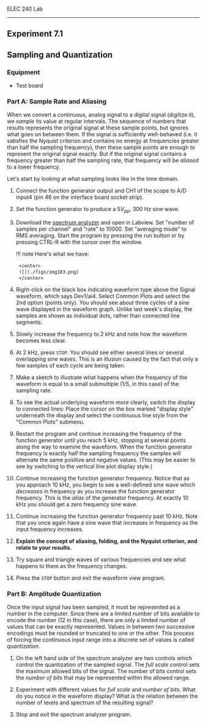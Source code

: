ELEC 240 Lab

------------------------------------------------------------------------

Experiment 7.1
--------------

Sampling and Quantization
-------------------------

### Equipment

* Test board

### Part A: Sample Rate and Aliasing

When we convert a continuous, analog signal to a digital signal (digitize it),
we *sample* its value at regular intervals. The sequence of numbers that
results represents the original signal at these sample points, but ignores what
goes on between them. If the signal is sufficiently well-behaved (i.e. it
satisfies the Nyquist criterion and contains no energy at frequencies greater
than half the sampling frequency), then these sample points are enough to
represent the original signal exactly. But if the original signal contains a
frequency greater than half the sampling rate, that frequency will be *aliased*
to a lower frequency.  

Let's start by looking at what sampling looks like in the time domain.

1. Connect the function generator output and CH1 of the scope to A/D input4
   (pin 46 on the interface board socket strip).

2. Set the function generator to produce a $5 V_{ pp }$, 300 Hz sine wave.

3. Download the [spectrum analyzer](../labview/Lab7_Spectrum_Analyzer.vi) and
   open in Labview. Set "number of samples per channel" and "rate" to 10000.
   Set "averaging mode" to RMS averaging. Start the program by pressing the run
   button or by pressing CTRL-R with the cursor over the window.

    !!! note
        Here's what we have:

        <center>
        ![](./figs/img183.png)
        </center>

6. Right-click on the black box indicating waveform type above the Signal
   waveform, which says Dev1/ai4. Select Common Plots and select the 2nd option
   (points only). You should see about three cycles of a sine wave displayed in
   the waveform graph. Unlike last week's display, the samples are shown as
   individual dots, rather than connected line segments.

7. Slowly increase the frequency to 2 kHz and note how the waveform becomes
   less clear.

8. At 2 kHz, press `STOP`. You should see either several lines or several
   overlapping sine waves. This is an illusion caused by the fact that only a
   few samples of each cycle are being taken.

9. Make a sketch to illustrate what happens when the frequency of the waveform
   is equal to a small submultiple (1/5, in this case) of the sampling rate.

10. To see the actual underlying waveform more clearly, switch the display to
    connected lines: Place the cursor on the box marked "display style"
    underneath the display and select the continuous line style from the
    "Common Plots" submenu.

11. Restart the program and continue increasing the frequency of the function
    generator until you reach 5 kHz, stopping at several points along the way
    to examine the waveform. When the function generator frequency is exactly
    half the sampling frequency the samples will alternate the same positive
    and negative values. (This may be easier to see by switching to the
    vertical line plot display style.)

12. Continue increasing the function generator frequency. Notice that as you
    approach 10 kHz, you begin to see a well-defined sine wave which
    *decreases* in frequency as you increase the function generator frequency.
    This is the *alias* of the generator frequency. At exactly 10 kHz you
    should get a zero frequency sine wave.

13. Continue increasing the function generator frequency past 10 kHz. Note that
    you once again have a sine wave that increases in frequency as the input
    frequency increases.

14. **Explain the concept of aliasing, folding, and the Nyquist criterion, and
    relate to your results.**

15. Try square and triangle waves of various frequencies and see what happens
    to them as the frequency changes.

16. Press the `STOP` button and exit the waveform view program.


### Part B: Amplitude Quantization

Once the input signal has been sampled, it must be represented as a number in
the computer. Since there are a limited number of bits available to encode the
number (12 in this case), there are only a limited number of values that can be
exactly represented. Values in between two successive encodings must be rounded
or truncated to one or the other. This process of forcing the continuous input
range into a discrete set of values is called *quantization*.

1. On the left hand side of the spectrum analyzer are two controls which
   control the quantization of the sampled signal. The *full scale* control
   sets the maximum allowed bits of the signal. The number of bits control sets
   the *number of bits* that may be represented within the allowed range.

2. Experiment with different values for *full scale* and *number of bits*. What
   do you notice in the waveform display? What is the relation between the
   number of levels and spectrum of the resulting signal?

3. Stop and exit the spectrum analyzer program.
